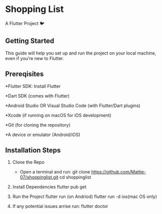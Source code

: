 # Shopping List

A Flutter Project 🐦

## Getting Started

This guide will help you set up and run the project on your local machine, even if you’re new to Flutter.

## Prereqisites

\*Flutter SDK: Install Flutter

\*Dart SDK (comes with Flutter)

\*Android Studio OR Visual Studio Code (with Flutter/Dart plugins)

\*Xcode (if running on macOS for iOS development)

\*Git (for cloning the repository)

\*A device or emulator (Android/iOS)

## Installation Steps

1. Clone the Repo

   - Open a terminal and run:
     git clone https://github.com/Mattie-07/shoppinglist.git
     cd shoppinglist

2. Install Dependencies
   flutter pub get

3. Run the Project
   flutter run (on Andriod)
   flutter run -d ios(mac OS only)
4. If any potential issues arrise run:
   flutter doctor
